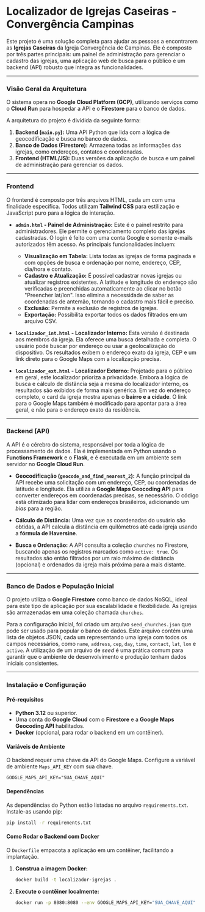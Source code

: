 # Localizador de Igrejas Caseiras - Convergência Campinas

Este projeto é uma solução completa para ajudar as pessoas a encontrarem as **Igrejas Caseiras** da Igreja Convergência de Campinas. Ele é composto por três partes principais: um painel de administração para gerenciar o cadastro das igrejas, uma aplicação web de busca para o público e um backend (API) robusto que integra as funcionalidades.

-----

### Visão Geral da Arquitetura

O sistema opera no **Google Cloud Platform (GCP)**, utilizando serviços como o **Cloud Run** para hospedar a API e o **Firestore** para o banco de dados.

A arquitetura do projeto é dividida da seguinte forma:

1.  **Backend (`main.py`):** Uma API Python que lida com a lógica de geocodificação e busca no banco de dados.
2.  **Banco de Dados (Firestore):** Armazena todas as informações das igrejas, como endereços, contatos e coordenadas.
3.  **Frontend (HTML/JS):** Duas versões da aplicação de busca e um painel de administração para gerenciar os dados.

-----

### Frontend

O frontend é composto por três arquivos HTML, cada um com uma finalidade específica. Todos utilizam **Tailwind CSS** para estilização e JavaScript puro para a lógica de interação.

  * **`admin.html` - Painel de Administração:**
    Este é o painel restrito para administradores. Ele permite o gerenciamento completo das igrejas cadastradas. O login é feito com uma conta Google e somente e-mails autorizados têm acesso. As principais funcionalidades incluem:

      * **Visualização em Tabela:** Lista todas as igrejas de forma paginada e com opções de busca e ordenação por nome, endereço, CEP, dia/hora e contato.
      * **Cadastro e Atualização:** É possível cadastrar novas igrejas ou atualizar registros existentes. A latitude e longitude do endereço são verificadas e preenchidas automaticamente ao clicar no botão "Preencher lat/lon". Isso elimina a necessidade de saber as coordenadas de antemão, tornando o cadastro mais fácil e preciso.
      * **Exclusão:** Permite a exclusão de registros de igrejas.
      * **Exportação:** Possibilita exportar todos os dados filtrados em um arquivo CSV.

  * **`localizador_int.html` - Localizador Interno:**
    Esta versão é destinada aos membros da igreja. Ela oferece uma busca detalhada e completa. O usuário pode buscar por endereço ou usar a geolocalização do dispositivo. Os resultados exibem o endereço exato da igreja, CEP e um link direto para o Google Maps com a localização precisa.

  * **`localizador_ext.html` - Localizador Externo:**
    Projetado para o público em geral, este localizador prioriza a privacidade. Embora a lógica de busca e cálculo de distância seja a mesma do localizador interno, os resultados são exibidos de forma mais genérica. Em vez do endereço completo, o card da igreja mostra apenas o **bairro e a cidade**. O link para o Google Maps também é modificado para apontar para a área geral, e não para o endereço exato da residência.

-----

### Backend (API)

A API é o cérebro do sistema, responsável por toda a lógica de processamento de dados. Ela é implementada em Python usando o **Functions Framework** e o **Flask**, e é executada em um ambiente sem servidor no **Google Cloud Run**.

  * **Geocodificação (`geocode_and_find_nearest_2`):** A função principal da API recebe uma solicitação com um endereço, CEP, ou coordenadas de latitude e longitude. Ela utiliza a **Google Maps Geocoding API** para converter endereços em coordenadas precisas, se necessário. O código está otimizado para lidar com endereços brasileiros, adicionando um *bias* para a região.

  * **Cálculo de Distância:** Uma vez que as coordenadas do usuário são obtidas, a API calcula a distância em quilômetros até cada igreja usando a **fórmula de Haversine**.

  * **Busca e Ordenação:** A API consulta a coleção `churches` no Firestore, buscando apenas os registros marcados como `active: true`. Os resultados são então filtrados por um raio máximo de distância (opcional) e ordenados da igreja mais próxima para a mais distante.

-----

### Banco de Dados e População Inicial

O projeto utiliza o **Google Firestore** como banco de dados NoSQL, ideal para este tipo de aplicação por sua escalabilidade e flexibilidade. As igrejas são armazenadas em uma coleção chamada `churches`.

Para a configuração inicial, foi criado um arquivo `seed_churches.json` que pode ser usado para popular o banco de dados. Este arquivo contém uma lista de objetos JSON, cada um representando uma igreja com todos os campos necessários, como `name`, `address`, `cep`, `day`, `time`, `contact`, `lat`, `lon` e `active`. A utilização de um arquivo de *seed* é uma prática comum para garantir que o ambiente de desenvolvimento e produção tenham dados iniciais consistentes.

-----

### Instalação e Configuração

#### Pré-requisitos

  * **Python 3.12** ou superior.
  * Uma conta do **Google Cloud** com o **Firestore** e a **Google Maps Geocoding API** habilitados.
  * **Docker** (opcional, para rodar o backend em um contêiner).

#### Variáveis de Ambiente

O backend requer uma chave da API do Google Maps. Configure a variável de ambiente `Maps_API_KEY` com sua chave.

```
GOOGLE_MAPS_API_KEY="SUA_CHAVE_AQUI"
```

#### Dependências

As dependências do Python estão listadas no arquivo `requirements.txt`. Instale-as usando pip:

```bash
pip install -r requirements.txt
```

#### Como Rodar o Backend com Docker

O `Dockerfile` empacota a aplicação em um contêiner, facilitando a implantação.

1.  **Construa a imagem Docker:**
    ```bash
    docker build -t localizador-igrejas .
    ```
2.  **Execute o contêiner localmente:**
    ```bash
    docker run -p 8080:8080 --env GOOGLE_MAPS_API_KEY="SUA_CHAVE_AQUI" localizador-igrejas
    ```
